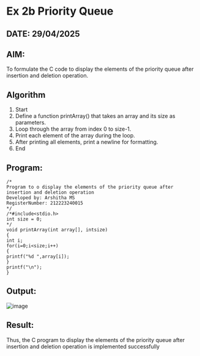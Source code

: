 # Ex 2b Priority Queue
## DATE: 29/04/2025
## AIM:
To formulate the C code to display the elements of the priority queue after insertion and deletion operation.

## Algorithm
1. Start
2. Define a function printArray() that takes an array and its size as parameters.
3. Loop through the array from index 0 to size-1.
4. Print each element of the array during the loop.
5. After printing all elements, print a newline for formatting.
6. End
 

## Program:
```
/*
Program to o display the elements of the priority queue after insertion and deletion operation
Developed by: Arshitha MS 
RegisterNumber: 212223240015
*/
/*#include<stdio.h>
int size = 0;
*/
void printArray(int array[], intsize)
{
int i;
for(i=0;i<size;i++)
{
printf("%d ",array[i]);
}
printf("\n");
}
```

## Output:
![image](https://github.com/user-attachments/assets/12be6f9c-0a1c-46f9-8e89-5c5325c5f2f3)



## Result:
Thus, the C program to display the elements of the priority queue after insertion and deletion operation is implemented successfully
